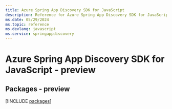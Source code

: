```yaml
---
title: Azure Spring App Discovery SDK for JavaScript
description: Reference for Azure Spring App Discovery SDK for JavaScript
ms.date: 05/29/2024
ms.topic: reference
ms.devlang: javascript
ms.service: springappdiscovery
---
```

# Azure Spring App Discovery SDK for JavaScript - preview
## Packages - preview
[!INCLUDE [packages](spring-app-discovery-index.md)]